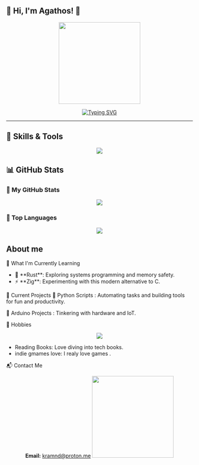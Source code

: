 <h2>🌟 Hi, I'm Agathos! 🌟</h2>
<div align="center">
<img src="https://media.giphy.com/media/L5IljOSeFq8P6/giphy.gif" width="220" />
</div>

<p align="center">
<a href="https://git.io/typing-svg">
<img src="https://readme-typing-svg.demolab.com?font=DM+Sans&weight=700&pause=1005&color=DEA4F7&center=FALSO&vCenter=FALSO&repeat=verdadero&width=435&lines=Hacker%2C+programmer%2C+i%27m+just+curious+%3AD;CTF+player%3A+No+system+is+Safe+%3E%3A3c;Cybersecurity+enthusiast" alt="Typing SVG" />
</a>
</p>
    <hr> 
<h2>🌟 Skills & Tools</h2>
<p align="center">
<a href="https://skillicons.dev">
<img src="https://skillicons.dev/icons?i=py,rust,cpp,kali,linux,bash,git,neovim," />
</a>
</p>

<h2>📊 GitHub Stats</h2>

<h3>🌈 My GitHub Stats</h3>
<p align="center">
<img src="https://github-readme-stats.vercel.app/api?username=agathoz&show_icons=true&title_color=FF69B4&icon_color=DEA4F7&text_color=FFFFFF&bg_color=1E1E1E" />
</p>

<h3>🌟 Top Languages</h3>
<p align="center">
<img src="https://github-readme-stats.vercel.app/api/top-langs/?username=agathoz&layout=compact&langs_count=8&theme=onedark" />
</p>

<h2>About me</h2> 
🌱 What I'm Currently Learning
<ul>
<li> 🦀 **Rust**: Exploring systems programming and memory safety.</li>
<li> ⚡ **Zig**: Experimenting with this modern alternative to C.</li>
</ul>

🔭 Current Projects
🐍 Python Scripts : Automating tasks and building tools for fun and productivity.<p>
🤖 Arduino Projects : Tinkering with hardware and IoT.

🎯 Hobbies
<p align="center">
<a href="https://skillicons.dev">
<img src="https://skillicons.dev/icons?i=bots,arduino,arch" />
</a>
</p>

<ul>
<li> Reading Books: Love diving into tech books.</li>
<li> indie gmames love: I realy love games .</li>
</ul>

📬 Contact Me
<p align="center">
<strong>Email:</strong> <a href="mailto:kramnd@proton.me">kramnd@proton.me</a>
<img src="https://media3.giphy.com/media/v1.Y2lkPTc5MGI3NjExNHU5cXByaHF6cDI5YjVyYzd6Mng5MWxwcjh6ajE2cml2cng1eTJvdiZlcD12MV9pbnRlcm5hbF9naWZfYnlfaWQmY3Q9Zw/udK21RQeWtaGQ/giphy.gif
" width="220" />
